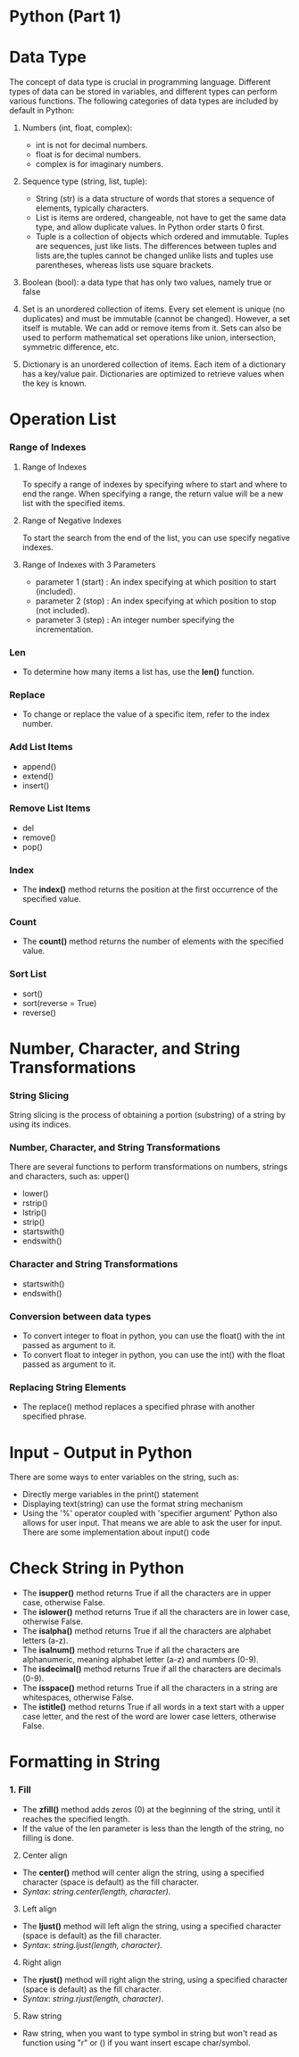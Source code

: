 # Python (Part 1)

# **Data Type**

The concept of data type is crucial in programming language.
Different types of data can be stored in variables, and different types can perform various functions.
The following categories of data types are included by default in Python:

1. Numbers (int, float, complex):

   -	int is not for decimal numbers.
   -	float is for decimal numbers.
   - complex is for imaginary numbers.

2. Sequence type (string, list, tuple):

    - String (str) is  a data structure of words that stores a sequence of elements, typically characters.
    - List  is items are ordered, changeable, not have to get the same data type, and allow duplicate values. In Python order starts 0 first.
    - Tuple is a collection of objects which ordered and immutable. Tuples are sequences, just like lists. The differences between tuples and lists are,the tuples cannot     be changed unlike lists and tuples use parentheses, whereas lists use square brackets.

3. Boolean (bool): a data type that has only two values, namely true or false

4. Set is an unordered collection of items. Every set element is unique (no duplicates) and must be immutable (cannot be changed).
   However, a set itself is mutable. We can add or remove items from it.
   Sets can also be used to perform mathematical set operations like union, intersection, symmetric difference, etc.

5. Dictionary is an unordered collection of items. Each item of a dictionary has a key/value pair.
   Dictionaries are optimized to retrieve values when the key is known.

# Operation List

### **Range of Indexes**
1. Range of Indexes
   
   To specify a range of indexes by specifying where to start and where to end the range. When specifying a range, the return value will be a new list with the specified items.

2. Range of Negative Indexes

   To start the search from the end of the list, you can use specify negative indexes.

3. Range of Indexes with 3 Parameters
   - parameter 1 (start) : An index specifying at which position to start (included).
   - parameter 2 (stop) : An index specifying at which position to stop (not included).
   - parameter 3 (step) : An integer number specifying the incrementation.

### **Len**

   - To determine how many items a list has, use the **len()** function.

### **Replace**
- To change or replace the value of a specific item, refer to the index number.

### **Add List Items**
- append()
- extend()
- insert()

### **Remove List Items**
- del
- remove()
- pop()

### **Index**
- The **index()** method returns the position at the first occurrence of the specified value.

### **Count**
- The **count()** method returns the number of elements with the specified value.

### **Sort List**
- sort()
- sort(reverse = True)
- reverse()

# Number, Character, and String Transformations

### **String Slicing**
String slicing is the process of obtaining a portion (substring) of a string by using its indices.

### **Number, Character, and String Transformations**
There are several functions to perform transformations on numbers, strings and characters, such as:
upper()
- lower()
- rstrip()
- lstrip()
- strip()
- startswith()
- endswith()

### **Character and String Transformations**
- startswith()
- endswith()

### **Conversion between data types**
- To convert integer to float in python, you can use the float() with the int passed as argument to it.
- To convert float to integer in python, you can use the int() with the float passed as argument to it.

### **Replacing String Elements**
- The replace() method replaces a specified phrase with another specified phrase.

# Input - Output in Python
There are some ways to enter variables on the string, such as:
- Directly merge variables in the print() statement
- Displaying text(string) can use the format string mechanism
- Using the '%' operator coupled with 'specifier argument' 
Python also allows for user input. That means we are able to ask the user for input. 
There are some implementation about input() code

# Check String in Python
- The **isupper()** method returns True if all the characters are in upper case, otherwise False.
- The **islower()** method returns True if all the characters are in lower case, otherwise False.
- The **isalpha()** method returns True if all the characters are alphabet letters (a-z).
- The **isalnum()** method returns True if all the characters are alphanumeric, meaning alphabet letter (a-z) and numbers (0-9).
- The **isdecimal()** method returns True if all the characters are decimals (0-9).
- The **isspace()** method returns True if all the characters in a string are whitespaces, otherwise False.
- The **istitle()** method returns True if all words in a text start with a upper case letter, and the rest of the word are lower case letters, otherwise False.

# Formatting in String
### 1.	Fill
- The **zfill()** method adds zeros (0) at the beginning of the string, until it reaches the specified length.
- If the value of the len parameter is less than the length of the string, no filling is done.
2.	Center align
- The **center()** method will center align the string, using a specified character (space is default) as the fill character. 
- _Syntax_: _string.center(length, character)_.
3.	Left align
- The **ljust()** method will left align the string, using a specified character (space is default) as the fill character.
- _Syntax_: _string.ljust(length, character)_.
4.	Right align
- The **rjust()** method will right align the string, using a specified character (space is default) as the fill character.
- _Syntax_: _string.rjust(length, character)_.
5.	Raw string
- Raw string, when you want to type symbol in string but won't read as function using "r" or (\) if you want insert escape char/symbol.


